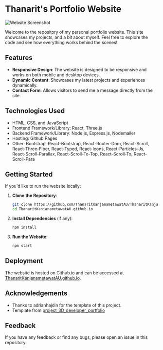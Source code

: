 # Thanarit's Portfolio Website

![Website Screenshot]()

Welcome to the repository of my personal portfolio website. This site showcases my projects, and a bit about myself. Feel free to explore the code and see how everything works behind the scenes!

## Features

- **Responsive Design**: The website is designed to be responsive and works on both mobile and desktop devices.
- **Dynamic Content**: Showcases my latest projects and experiences dynamically.
- **Contact Form**: Allows visitors to send me a message directly from the site.


## Technologies Used

- HTML, CSS, and JavaScript
- Frontend Framework/Library: React, Three.js
- Backend Framework/Library: Node.js, Express.js, Nodemailer
- Hosting: Github Pages
- Other: Bootstrap, React-Bootstrap, React-Router-Dom, React-Scroll, React-Three-Fiber, React-Typed, React-Icons, React-Particles-Js, React-Scroll-Parallax, React-Scroll-To-Top, React-Scroll-To, React-Scroll-Para

## Getting Started

If you'd like to run the website locally:

1. **Clone the Repository**:
    ```bash
    git clone https://github.com/ThanaritKanjanametawatAU/ThanaritKanjanametawatAU.github.io 
    cd ThanaritKanjanametawatAU.github.io
    ```

2. **Install Dependencies** (if any):
    ```bash
    npm install
    ```

3. **Run the Website**:
    ```bash
    npm start
    ```

## Deployment

The website is hosted on Github.io and can be accessed at [ThanaritKanjanametawatAU.github.io](https://ThanaritKanjanametawatAU.github.io).

## Acknowledgements

- Thanks to adrianhajdin for the template of this project.
- Template from [project_3D_developer_portfolio](https://github.com/adrianhajdin/project_3D_developer_portfolio)

## Feedback

If you have any feedback or find any bugs, please open an issue in this repository.

